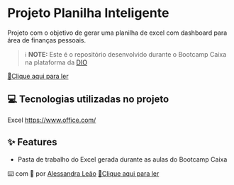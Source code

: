 # Projeto Planilha Inteligente
Projeto com o objetivo de gerar uma planilha de excel com dashboard para área de finanças pessoais.

 > ℹ️ **NOTE:** Este é o repositório desenvolvido durante o Bootcamp Caixa na plataforma da [DIO](https://dio.me)

<a href="https://github.com/ALeao-br/Projeto-e-book/blob/main/output/Projeto%20e-book%20Intelig%C3%AAncia%20Artificial.pdf" title="View PDF now"> 📕Clique aqui para ler</a>

## 💻 Tecnologias utilizadas no projeto

Excel https://www.office.com/


## ✨ Features

- Pasta de trabalho do Excel gerada durante as aulas do Bootcamp Caixa

⌨️ com 💜 por [Alessandra Leão](https://github.com/ALeao-br)
<a href="https://github.com/ALeao-br/Projeto-e-book/blob/main/output/Projeto%20e-book%20Intelig%C3%AAncia%20Artificial.pdf" title="View PDF now"> 📕Clique aqui para ler</a>
